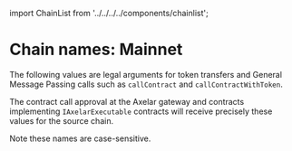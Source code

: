import ChainList from '../../../../components/chainlist';

# Chain names: Mainnet

The following values are legal arguments for token transfers and General Message Passing calls such as `callContract` and `callContractWithToken`.

The contract call approval at the Axelar gateway and contracts implementing `IAxelarExecutable` contracts will receive precisely these values for the source chain.

Note these names are case-sensitive.

<ChainList environment="mainnet" />